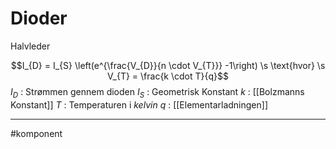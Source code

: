 # Dioder
Halvleder

$$I_{D} = I_{S} \left(e^{\frac{V_{D}}{n \cdot V_{T}}} -1\right) \s \text{hvor} \s V_{T} = \frac{k \cdot  T}{q}$$
$I_{D}$ : Strømmen gennem dioden
$I_{S}$ : Geometrisk Konstant
$k$ : [[Bolzmanns Konstant]]
$T$ : Temperaturen i *kelvin*
$q$ : [[Elementarladningen]]

---
#komponent 